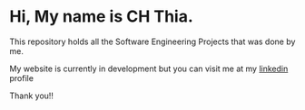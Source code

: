 # Hi, My name is CH Thia.

<p>This repository holds all the Software Engineering Projects that was done by me.<p>

<p>My website is currently in development but you can visit me at my <a href="https://www.linkedin.com/in/thiach/" target="_blank">linkedin</a> profile<p>

<p>Thank you!!<p>
